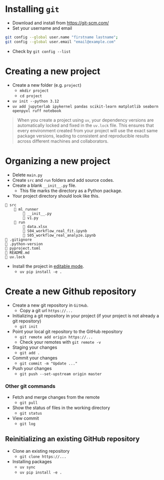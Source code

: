 # Installing `git`

- Download and install from https://git-scm.com/
- Set your username and email

```bash
git config --global user.name "firstname lastname";
git config --global user.email "email@example.com"
```

- Check by `git config --list`

# Creating a new project

- Create a new folder (e.g. `project`)
  - `mkdir project`
  - `cd project`
- `uv init --python 3.12`
- `uv add jupyterlab ipykernel pandas scikit-learn matplotlib seaborn openpyxl ruff notebook`

> When you create a project using `uv`, your dependency versions are automatically locked and fixed in the `uv.lock` file. This ensures that every environment created from your project will use the exact same package versions, leading to consistent and reproducible results across different machines and collaborators.

# Organizing a new project

- Delete `main.py`
- Create `src` and `run` folders and add source codes.
- Create a blank `__init__.py` file.
  - This file marks the directory as a Python package.
- Your project directory should look like this.

```
📁 src
    📁 ml_runner
        📄 __init__.py
        📄 v1.py
    📁 run
        📄 data.xlsx
        📄 S04_workflow_real_fit.ipynb
        📄 S05_workflow_real_analyze.ipynb
📄 .gitignore
📄 .python-version
📄 pyproject.toml
📄 README.md
📄 uv.lock
```

- Install the project in [editable mode](https://setuptools.pypa.io/en/latest/userguide/development_mode.html).
  - `uv pip install -e .`

# Create a new Github repository

- Create a new git repository in `GitHub`.
  - Copy a git url `https://...`
- Initializing a git repository in your project (if your project is not already a git repository)
  - `git init`
- Point your local git repository to the GitHub repository
  - `git remote add origin https://...`
  - Check your remotes with `git remote -v`
- Staging your changes
  - `git add .`
- Commit your changes
  - `git commit -m "Update ..."`
- Push your changes
  - `git push --set-upstream origin master`

### Other git commands

- Fetch and merge changes from the remote
  - `git pull`
- Show the status of files in the working directory
  - `git status`
- View commit
  - `git log`

## Reinitializing an existing GitHub repository

- Clone an existing repository
  - `git clone https://...`
- Installing packages
  - `uv sync`
  - `uv pip install -e .`
